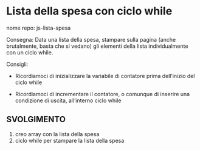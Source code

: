 Lista della spesa con ciclo while
===
nome repo: js-lista-spesa

Consegna:
Data una lista della spesa, stampare sulla pagina (anche brutalmente, basta che si vedano) gli elementi della lista individualmente con un ciclo while.

Consigli:
- Ricordiamoci di inizializzare la variabile di contatore prima dell’inizio del ciclo while

- Ricordiamoci di incrementare il contatore, o comunque di inserire una condizione di uscita, all’interno ciclo while

## SVOLGIMENTO
1. creo array con la lista della spesa 
2. ciclo while per stampare la lista della spesa
